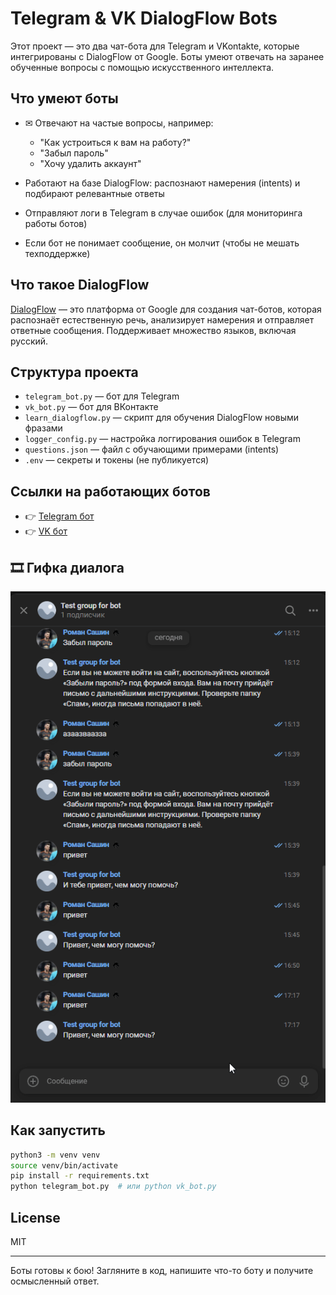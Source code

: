 # Telegram & VK DialogFlow Bots

Этот проект — это два чат-бота для Telegram и VKontakte, которые интегрированы с DialogFlow от Google. Боты умеют отвечать на заранее обученные вопросы с помощью искусственного интеллекта.

## Что умеют боты

* ✉ Отвечают на частые вопросы, например:

  * "Как устроиться к вам на работу?"
  * "Забыл пароль"
  * "Хочу удалить аккаунт"
*  Работают на базе DialogFlow: распознают намерения (intents) и подбирают релевантные ответы
*  Отправляют логи в Telegram в случае ошибок (для мониторинга работы ботов)
*  Если бот не понимает сообщение, он молчит (чтобы не мешать техподдержке)

## Что такое DialogFlow

[DialogFlow](https://dialogflow.cloud.google.com/) — это платформа от Google для создания чат-ботов, которая распознаёт естественную речь, анализирует намерения и отправляет ответные сообщения. Поддерживает множество языков, включая русский.

## Структура проекта

* `telegram_bot.py` — бот для Telegram
* `vk_bot.py` — бот для ВКонтакте
* `learn_dialogflow.py` — скрипт для обучения DialogFlow новыми фразами
* `logger_config.py` — настройка логгирования ошибок в Telegram
* `questions.json` — файл с обучающими примерами (intents)
* `.env` — секреты и токены (не публикуется)

## Ссылки на работающих ботов

* 👉 [Telegram бот](https://web.telegram.org/k/#@verbgametechhelpbot)
* 👉 [VK бот](https://vk.com/club231073553)

## 🎞️ Гифка диалога

![Демонстрация работы бота](demo.gif)

## Как запустить

```bash
python3 -m venv venv
source venv/bin/activate
pip install -r requirements.txt
python telegram_bot.py  # или python vk_bot.py
```

## License

MIT

---

Боты готовы к бою! Загляните в код, напишите что-то боту и получите осмысленный ответ.
